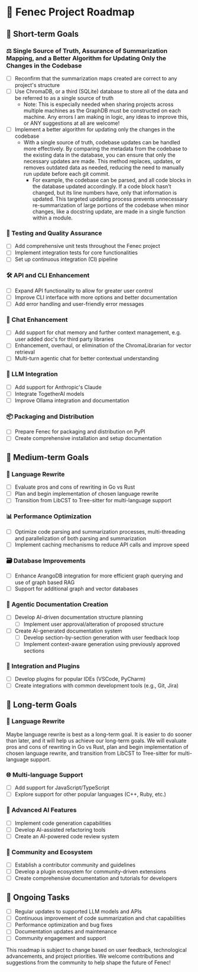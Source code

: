 # 🦊 Fenec Project Roadmap

## 🎯 Short-term Goals

### ⚖️ Single Source of Truth, Assurance of Summarization Mapping, and a Better Algorithm for Updating Only the Changes in the Codebase

-   [ ] Reconfirm that the summarization maps created are correct to any project's structure
-   [ ] Use ChromaDB, or a third (SQLite) database to store all of the data and be referred to as a single source of truth
    -   Note: This is especially needed when sharing projects across multiple machines as the GraphDB must be constructed on each machine. Any errors I am making in logic, any ideas to improve this, or ANY suggestions at all are welcome!
-   [ ] Implement a better algorithm for updating only the changes in the codebase
    -   With a single source of truth, codebase updates can be handled more effectively. By comparing the metadata from the codebase to the existing data in the database, you can ensure that only the necessary updates are made. This method replaces, updates, or removes outdated data as needed, reducing the need to manually run update before each git commit.
        -   For example, the codebase can be parsed, and all code blocks in the database updated accordingly. If a code block hasn’t changed, but its line numbers have, only that information is updated. This targeted updating process prevents unnecessary re-summarization of large portions of the codebase when minor changes, like a docstring update, are made in a single function within a module.

### 🧪 Testing and Quality Assurance

-   [ ] Add comprehensive unit tests throughout the Fenec project
-   [ ] Implement integration tests for core functionalities
-   [ ] Set up continuous integration (CI) pipeline

### 🛠️ API and CLI Enhancement

-   [ ] Expand API functionality to allow for greater user control
-   [ ] Improve CLI interface with more options and better documentation
-   [ ] Add error handling and user-friendly error messages

### 💬 Chat Enhancement

-   [ ] Add support for chat memory and further context management, e.g. user added doc's for third party libraries
-   [ ] Enhancement, overhaul, or elimination of the ChromaLibrarian for vector retrieval
-   [ ] Multi-turn agentic chat for better contextual understanding

### 🧠 LLM Integration

-   [ ] Add support for Anthropic's Claude
-   [ ] Integrate TogetherAI models
-   [ ] Improve Ollama integration and documentation

### 📦 Packaging and Distribution

-   [ ] Prepare Fenec for packaging and distribution on PyPI
-   [ ] Create comprehensive installation and setup documentation

## 🌟 Medium-term Goals

### 🔄 Language Rewrite

-   [ ] Evaluate pros and cons of rewriting in Go vs Rust
-   [ ] Plan and begin implementation of chosen language rewrite
-   [ ] Transition from LibCST to Tree-sitter for multi-language support

### 📊 Performance Optimization

-   [ ] Optimize code parsing and summarization processes, multi-threading and parallelization of both parsing and summarization
-   [ ] Implement caching mechanisms to reduce API calls and improve speed

### 🗃️ Database Improvements

-   [ ] Enhance ArangoDB integration for more efficient graph querying and use of graph based RAG
-   [ ] Support for additional graph and vector databases

### 🤖 Agentic Documentation Creation

-   [ ] Develop AI-driven documentation structure planning
    -   [ ] Implement user approval/alteration of proposed structure
-   [ ] Create AI-generated documentation system
    -   [ ] Develop section-by-section generation with user feedback loop
    -   [ ] Implement context-aware generation using previously approved sections

### 🔌 Integration and Plugins

-   [ ] Develop plugins for popular IDEs (VSCode, PyCharm)
-   [ ] Create integrations with common development tools (e.g., Git, Jira)

## 🚀 Long-term Goals

### 🔄 Language Rewrite

Maybe language rewrite is best as a long-term goal. It is easier to do sooner than later, and it will help us achieve our long-term goals. We will evaluate pros and cons of rewriting in Go vs Rust, plan and begin implementation of chosen language rewrite, and transition from LibCST to Tree-sitter for multi-language support.

### 🌐 Multi-language Support

-   [ ] Add support for JavaScript/TypeScript
-   [ ] Explore support for other popular languages (C++, Ruby, etc.)

### 🧠 Advanced AI Features

-   [ ] Implement code generation capabilities
-   [ ] Develop AI-assisted refactoring tools
-   [ ] Create an AI-powered code review system

### 🤝 Community and Ecosystem

-   [ ] Establish a contributor community and guidelines
-   [ ] Develop a plugin ecosystem for community-driven extensions
-   [ ] Create comprehensive documentation and tutorials for developers

## 🔄 Ongoing Tasks

-   [ ] Regular updates to supported LLM models and APIs
-   [ ] Continuous improvement of code summarization and chat capabilities
-   [ ] Performance optimization and bug fixes
-   [ ] Documentation updates and maintenance
-   [ ] Community engagement and support

This roadmap is subject to change based on user feedback, technological advancements, and project priorities. We welcome contributions and suggestions from the community to help shape the future of Fenec!
